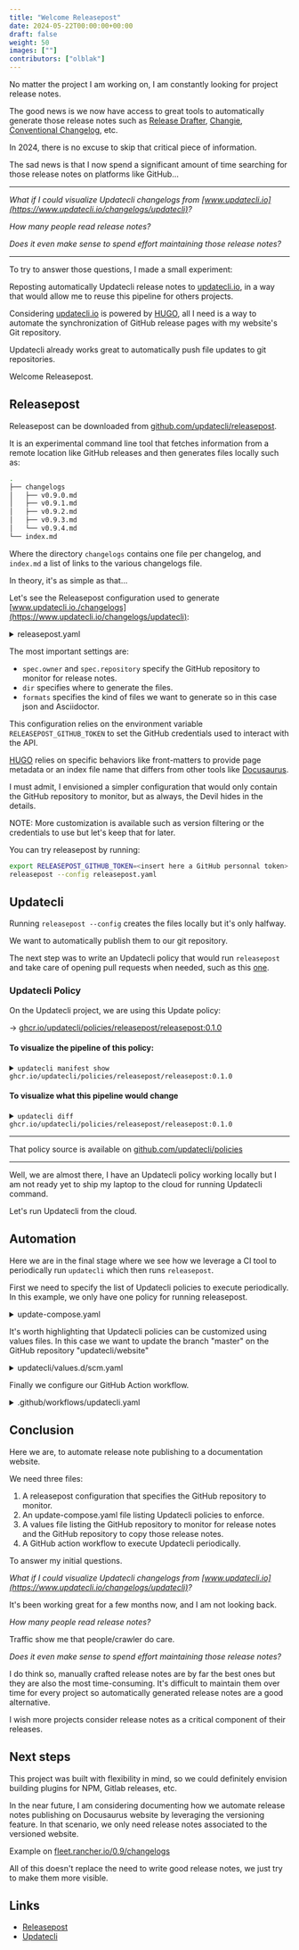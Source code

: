 ```yaml
---
title: "Welcome Releasepost"
date: 2024-05-22T00:00:00+00:00
draft: false
weight: 50
images: [""]
contributors: ["olblak"]
---
```


No matter the project I am working on, I am constantly looking for project release notes.

The good news is we now have access to great tools to automatically generate those release notes such as [Release Drafter](https://github.com/release-drafter/release-drafter), [Changie](https://github.com/miniscruff/changie), [Conventional Changelog](https://github.com/conventional-changelog/conventional-changelog), etc.

In 2024, there is no excuse to skip that critical piece of information.

The sad news is that I now spend a significant amount of time searching for those release notes on platforms like GitHub...

---

_What if I could visualize Updatecli changelogs from [www.updatecli.io](https://www.updatecli.io/changelogs/updatecli)?_

_How many people read release notes?_

_Does it even make sense to spend effort maintaining those release notes?_

---

To try to answer those questions, I made a small experiment:

Reposting automatically Updatecli release notes to [updatecli.io](https://updatecli.io/changelogs/updatecli), in a way that would allow me to reuse this pipeline for others projects.

Considering [updatecli.io](https://www.updatecli.io) is powered by [HUGO](https://gohugo.io), all I need is a way to automate the synchronization of GitHub release pages with my website's Git repository.

Updatecli already works great to automatically push file updates to git repositories.

Welcome Releasepost.

## Releasepost

Releasepost can be downloaded from [github.com/updatecli/releasepost](https://github.com/updatecli/releasepost/releases).

It is an experimental command line tool that fetches information from a remote location like GitHub releases and then generates files locally such as:

```bash
.
├── changelogs
│   ├── v0.9.0.md
│   ├── v0.9.1.md
│   ├── v0.9.2.md
│   ├── v0.9.3.md
│   └── v0.9.4.md
└── index.md
```

Where the directory `changelogs` contains one file per changelog, and `index.md` a list of links to the various changelogs file.

In theory, it's as simple as that...

Let's see the Releasepost configuration used to generate [www.updatecli.io./changelogs](https://www.updatecli.io/changelogs/updatecli):

<details><summary>releasepost.yaml</summary>

```yaml
changelogs:
  - kind: github
    dir: content/en/changelogs/updatecli
    formats:
      - extension: asciidoc
        frontmatters: |
          ---
          title: "{{ .Changelog.Name }}"
          date: {{ .Changelog.PublishedAt }}
          ---
        indexfilename: _index
         indexfrontmatters: |
           ---
          title: "Changelogs"
          ---
      - extension: json
        indexfilename: _index
    spec:
      owner: updatecli
      repository: updatecli
```

sourced from <a href="https://github.com/updatecli/website/blame/master/.releasepost.yaml">releasepost.yaml</a>
</details>

The most important settings are:

* `spec.owner` and `spec.repository` specify the GitHub repository to monitor for release notes.
* `dir` specifies where to generate the files.
* `formats` specifies the kind of files we want to generate so in this case json and Asciidoctor.

This configuration relies on the environment variable `RELEASEPOST_GITHUB_TOKEN` to set the GitHub credentials used to interact with the API.

[HUGO](https://gohugo.io) relies on specific behaviors like front-matters to provide page metadata or an index file name that differs from other tools like [Docusaurus](https://docusaurus.io/).

I must admit, I envisioned a simpler configuration that would only contain the GitHub repository to monitor, but as always, the Devil hides in the details.

NOTE: More customization is available such as version filtering or the credentials to use but let's keep that for later.

You can try releasepost by running:

```bash
export RELEASEPOST_GITHUB_TOKEN=<insert here a GitHub personnal token>
releasepost --config releasepost.yaml
```

## Updatecli

Running `releasepost --config` creates the files locally but it's only halfway.

We want to automatically publish them to our git repository.

The next step was to write an Updatecli policy that would run `releasepost` and take care of opening pull requests when needed, such as this [one](https://github.com/updatecli/website/pull/1428).

### Updatecli Policy

On the Updatecli project, we are using this Update policy:

->  [ghcr.io/updatecli/policies/releasepost/releasepost:0.1.0](https://github.com/updatecli/policies/pkgs/container/policies%2Freleasepost%2Freleasepost)

#### To visualize the pipeline of this policy:

<details><summary><code>updatecli manifest show ghcr.io/updatecli/policies/releasepost/releasepost:0.1.0</code></summary>

```bash
+++++++++++
+ PREPARE +
+++++++++++

Loading Pipeline "/tmp/updatecli/store/6a8e68ae473a5dafa270650cd74fd296e61abaf4820daf4b50e0e21c8649b710/updatecli.d/default.tpl"

SCM repository retrieved: 0


++++++++++++++++++
+ AUTO DISCOVERY +
++++++++++++++++++



++++++++++++++++++++++++++++++++++
+ DOCS: SYNCHRONIZE RELEASE NOTE +
++++++++++++++++++++++++++++++++++

name: 'docs: synchronize release note'
pipelineid: releasepost
targets:
    default:
        name: synchronize release notes
        kind: shell
        spec:
            changedif:
                kind: exitcode
                spec:
                    failure: 2
                    success: 1
                    warning: 0
            command: releasepost --dry-run="$DRY_RUN" --config .releasepost.yaml
            environments:
                - name: GITHUB_TOKEN
                - name: RELEASEPOST_GITHUB_TOKEN
                - name: PATH
version: 0.77.0
```

</details>

#### To visualize what this pipeline would change

<details><summary><code>updatecli diff ghcr.io/updatecli/policies/releasepost/releasepost:0.1.0</code></summary>

Please note that to make the following output smaller, the Releasepost configuration was modified to monitor the GitHub repository `updatecli/udash` which contains far less releases than `updatecli/updatecli`

```bash
+++++++++++
+ PREPARE +
+++++++++++

Loading Pipeline "/tmp/updatecli/store/6a8e68ae473a5dafa270650cd74fd296e61abaf4820daf4b50e0e21c8649b710/updatecli.d/default.tpl"

SCM repository retrieved: 0


++++++++++++++++++
+ AUTO DISCOVERY +
++++++++++++++++++



++++++++++++
+ PIPELINE +
++++++++++++



##################################
# DOCS: SYNCHRONIZE RELEASE NOTE #
##################################


TARGETS
========

default
-------

**Dry Run enabled**

The shell 🐚 command "/bin/sh /tmp/updatecli/bin/be57548ac59ed9a80520b8dd8275573480aa383875ea4597afc606297a890735.sh" ran successfully with the following output:
----
Running releasepost
Dry run mode enabled, no changelog will be saved to disk
Searching releases
GitHub Api credit used 1, remaining 4141 (reset at 2024-05-21T14:08:48Z)6 releases foundRelease found: v0.4.1
Looking for release information related to version v0.4.1 from updatecli/udash
Looking for release assets related to version v0.4.1 from updatecli/udash
GitHub Api credit used 1, remaining 4139 (reset at 2024-05-21T14:08:48Z)GitHub Api credit used 1, remaining 4138 (reset at 2024-05-21T14:08:48Z)GitHub Api credit used 1, remaining 4137 (reset at 2024-05-21T14:08:48Z)GitHub Api credit used 1, remaining 4136 (reset at 2024-05-21T14:08:48Z)GitHub Api credit used 1, remaining 4135 (reset at 2024-05-21T14:08:48Z)GitHub Api credit used 1, remaining 4134 (reset at 2024-05-21T14:08:48Z)GitHub Api credit used 1, remaining 4133 (reset at 2024-05-21T14:08:48Z)GitHub Api credit used 1, remaining 4132 (reset at 2024-05-21T14:08:48Z)    => found 15 assets
Release found: v0.4.0
Looking for release information related to version v0.4.0 from updatecli/udash
Looking for release assets related to version v0.4.0 from updatecli/udash
GitHub Api credit used 1, remaining 4130 (reset at 2024-05-21T14:08:48Z)GitHub Api credit used 1, remaining 4129 (reset at 2024-05-21T14:08:48Z)GitHub Api credit used 1, remaining 4128 (reset at 2024-05-21T14:08:48Z)GitHub Api credit used 1, remaining 4127 (reset at 2024-05-21T14:08:48Z)GitHub Api credit used 1, remaining 4126 (reset at 2024-05-21T14:08:48Z)GitHub Api credit used 1, remaining 4125 (reset at 2024-05-21T14:08:48Z)GitHub Api credit used 1, remaining 4124 (reset at 2024-05-21T14:08:48Z)GitHub Api credit used 1, remaining 4123 (reset at 2024-05-21T14:08:48Z)    => found 15 assets
Release found: v0.3.0
Looking for release information related to version v0.3.0 from updatecli/udash
Looking for release assets related to version v0.3.0 from updatecli/udash
GitHub Api credit used 1, remaining 4121 (reset at 2024-05-21T14:08:48Z)GitHub Api credit used 1, remaining 4120 (reset at 2024-05-21T14:08:48Z)GitHub Api credit used 1, remaining 4119 (reset at 2024-05-21T14:08:48Z)GitHub Api credit used 1, remaining 4118 (reset at 2024-05-21T14:08:48Z)GitHub Api credit used 1, remaining 4117 (reset at 2024-05-21T14:08:48Z)GitHub Api credit used 1, remaining 4116 (reset at 2024-05-21T14:08:48Z)GitHub Api credit used 1, remaining 4115 (reset at 2024-05-21T14:08:48Z)GitHub Api credit used 1, remaining 4114 (reset at 2024-05-21T14:08:48Z)    => found 15 assets
Release found: v0.2.0
Looking for release information related to version v0.2.0 from updatecli/udash
Looking for release assets related to version v0.2.0 from updatecli/udash
GitHub Api credit used 1, remaining 4112 (reset at 2024-05-21T14:08:48Z)GitHub Api credit used 1, remaining 4111 (reset at 2024-05-21T14:08:48Z)GitHub Api credit used 1, remaining 4110 (reset at 2024-05-21T14:08:48Z)GitHub Api credit used 1, remaining 4109 (reset at 2024-05-21T14:08:48Z)GitHub Api credit used 1, remaining 4108 (reset at 2024-05-21T14:08:48Z)GitHub Api credit used 1, remaining 4107 (reset at 2024-05-21T14:08:48Z)GitHub Api credit used 1, remaining 4106 (reset at 2024-05-21T14:08:48Z)GitHub Api credit used 1, remaining 4105 (reset at 2024-05-21T14:08:48Z)    => found 15 assets
Release found: v0.1.1
Looking for release information related to version v0.1.1 from updatecli/udash
Looking for release assets related to version v0.1.1 from updatecli/udash
GitHub Api credit used 1, remaining 4103 (reset at 2024-05-21T14:08:48Z)GitHub Api credit used 1, remaining 4102 (reset at 2024-05-21T14:08:48Z)GitHub Api credit used 1, remaining 4101 (reset at 2024-05-21T14:08:48Z)GitHub Api credit used 1, remaining 4100 (reset at 2024-05-21T14:08:48Z)GitHub Api credit used 1, remaining 4099 (reset at 2024-05-21T14:08:48Z)GitHub Api credit used 1, remaining 4098 (reset at 2024-05-21T14:08:48Z)GitHub Api credit used 1, remaining 4097 (reset at 2024-05-21T14:08:48Z)GitHub Api credit used 1, remaining 4096 (reset at 2024-05-21T14:08:48Z)    => found 15 assets
Release found: v0.1.0
Looking for release information related to version v0.1.0 from updatecli/udash
Looking for release assets related to version v0.1.0 from updatecli/udash
GitHub Api credit used 1, remaining 4094 (reset at 2024-05-21T14:08:48Z)GitHub Api credit used 1, remaining 4093 (reset at 2024-05-21T14:08:48Z)GitHub Api credit used 1, remaining 4092 (reset at 2024-05-21T14:08:48Z)    => found 6 assets
Generating changelogs
Generating index


Cleaning
Untracked files detected:
    * content/en/changelogs/updatecli/changelogs/v0.0.1.adoc

Result
    * content/en/changelogs/updatecli/changelogs/v0.4.1.adoc (created)
    * content/en/changelogs/updatecli/changelogs/v0.4.1.json (created)
    * content/en/changelogs/updatecli/changelogs/v0.4.0.adoc (modified)
    * content/en/changelogs/updatecli/changelogs/v0.4.0.json (modified)
    * content/en/changelogs/updatecli/changelogs/v0.3.0.adoc (modified)
    * content/en/changelogs/updatecli/changelogs/v0.3.0.json (modified)
    * content/en/changelogs/updatecli/changelogs/v0.2.0.adoc (modified)
    * content/en/changelogs/updatecli/changelogs/v0.2.0.json (modified)
    * content/en/changelogs/updatecli/changelogs/v0.1.1.adoc (modified)
    * content/en/changelogs/updatecli/changelogs/v0.1.1.json (modified)
    * content/en/changelogs/updatecli/changelogs/v0.1.0.adoc (modified)
    * content/en/changelogs/updatecli/changelogs/v0.1.0.json (modified)
    * content/en/changelogs/updatecli/_index.adoc (modified)
    * content/en/changelogs/updatecli/_index.json (modified)

----
⚠ - ran shell command "releasepost --dry-run=\"$DRY_RUN\" --config .releasepost.yaml"


ACTIONS
========


=============================

REPORTS:



⚠ docs: synchronize release note:
    Target:
        ⚠ [default] synchronize release notes


Run Summary
===========
Pipeline(s) run:
  * Changed:    1
  * Failed: 0
  * Skipped:    0
  * Succeeded:  0
  * Total:  1

```

</details>

---

That policy source is available on [github.com/updatecli/policies](https://github.com/updatecli/policies/tree/main/updatecli/policies/releasepost/releasepost)

---

Well, we are almost there, I have an Updatecli policy working locally but I am not ready yet to ship my laptop to the cloud for running Updatecli command.

Let's run Updatecli from the cloud.

## Automation

Here we are in the final stage where we see how we leverage a CI tool to periodically run `updatecli` which then runs `releasepost`.

First we need to specify the list of Updatecli policies to execute periodically.
In this example, we only have one policy for running releasepost.

<details><summary>update-compose.yaml</summary>

```yaml
policies:
  - name: Trigger releasepost
    policy: ghcr.io/updatecli/policies/releasepost/releasepost:0.1.0
    values:
      - updatecli/values.d/scm.yaml
```

</details>

It's worth highlighting that Updatecli policies can be customized using values files.
In this case we want to update the branch "master" on the GitHub repository "updatecli/website"

<details><summary>updatecli/values.d/scm.yaml</summary>

```yaml
scm:
  enabled: true
  user: updatecli-bot
  email: updatecli-bot@updatecli.io
  owner: updatecli
  repository: website
  username: "updatecli-bot"
  branch: master
```

</details>

Finally we configure our GitHub Action workflow.

<details><summary>.github/workflows/updatecli.yaml</summary>

```yaml
---
name: Updatecli
on:
  workflow_dispatch:
  schedule:
    # * is a special character in YAML so you have to quote this string
    # Run at 12:00 every Thursday
    - cron: '0 12 * * 4'
jobs:
  updatecli:
    if: github.ref == 'refs/heads/master'
    runs-on: ubuntu-latest
    steps:
      - name: "Checkout"
        uses: "actions/checkout@v4"

      - name: "Install Updatecli"
        uses: "updatecli/updatecli-action@v2"

      # releasepost is required by the Updatecli
      #   * policy ghcr.io/updatecli/policies/releasepost/releasepost
      - name: "Install Releasepost"
        uses: "updatecli/releasepost-action@main"

      - name: "Run updatecli"
        run: "updatecli compose apply --file update-compose.weekly.yaml"
        env:
          GITHUB_ACTOR: ${{ github.actor }}
          ## Used by Updatecli to interact with GitHub api
          GITHUB_TOKEN: ${{ secrets.GITHUB_TOKEN }}
          ## Used by Releasepost to interact with GitHub api
          RELEASEPOST_GITHUB_TOKEN: ${{ secrets.GITHUB_TOKEN }}
```

</details>

## Conclusion

Here we are, to automate release note publishing to a documentation website.

We need three files:

1. A releasepost configuration that specifies the GitHub repository to monitor.
2. An update-compose.yaml file listing Updatecli policies to enforce.
3. A values file listing the GitHub repository to monitor for release notes and the GitHub repository to copy those release notes.
4. A GitHub action workflow to execute Updatecli periodically.

To answer my initial questions.

_What if I could visualize Updatecli changelogs from [www.updatecli.io](https://www.updatecli.io/changelogs/updatecli)?_

It's been working great for a few months now, and I am not looking back.

_How many people read release notes?_

Traffic show me that people/crawler do care.

_Does it even make sense to spend effort maintaining those release notes?_

I do think so, manually crafted release notes are by far the best ones but they are also the most time-consuming. It's difficult to maintain them over time for every project so automatically generated release notes are a good alternative.

I wish more projects consider release notes as a critical component of their releases.

## Next steps

This project was built with flexibility in mind, so we could definitely envision building plugins for NPM, Gitlab releases, etc.

In the near future, I am considering documenting how we automate release notes publishing on Docusaurus website by leveraging the versioning feature.
In that scenario, we only need release notes associated to the versioned website.

Example on [fleet.rancher.io/0.9/changelogs](https://fleet.rancher.io/0.9/changelogs/)

All of this doesn't replace the need to write good release notes, we just try to make them more visible.

## Links

* [Releasepost](https://github.com/updatecli/releasepost)
* [Updatecli](https://github.com/updatecli/updatecli)
